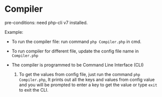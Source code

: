 # Compiler

pre-conditions: need php-cli v7 installed.

Example:
- To run the compiler file: run command `php Compiler.php` in cmd. 
- To run compiler for different file, update the config file name in `Compiler.php`

- The compiler is programmed to be Command Line Interface (CLI)
    1. To get the values from config file, just run the command `php Compiler.php`, It prints out all the keys and values
    from config value and you will be prompted to enter a key to get the value or type `exit` to exit the CLI.
